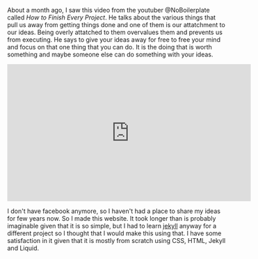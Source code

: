 About a month ago, I saw this video from the youtuber @NoBoilerplate called _How to Finish Every Project_. He talks about the various things that pull us away from getting things done and one of them is our attatchment to our ideas. Being overly attatched to them overvalues them and prevents us from executing. He says to give your ideas away for free to free your mind and focus on that one thing that you can do. It is the doing that is worth something and maybe someone else can do something with your ideas.

<iframe width="560" height="315" src="https://www.youtube.com/embed/bJQj1uKtnus?si=XgFrluKZN4py4WbE" title="YouTube video player" frameborder="0" allow="accelerometer; autoplay; clipboard-write; encrypted-media; gyroscope; picture-in-picture; web-share" allowfullscreen></iframe>

I don't have facebook anymore, so I haven't had a place to share my ideas for few years now. So I made this website. It took longer than is probably imaginable given that it is so simple, but I had to learn [jekyll](https://jekyllrb.com/) anyway for a different project so I thought that I would make this using that. I have some satisfaction in it given that it is mostly from scratch using CSS, HTML, Jekyll and Liquid.
